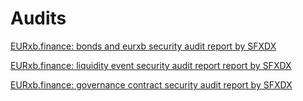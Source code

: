 # Audits

[EURxb.finance: bonds and eurxb security audit report by SFXDX](https://github.com/EURxbfinance/audits/blob/master/EURxb.finance%20Audit%20Report%20Updated%2023.02.pdf)

[EURxb.finance: liquidity event security audit report report by SFXDX](https://github.com/EURxbfinance/audits/blob/master/Audit%20Report%20Liquidity%20Event.pdf)

[EURxb.finance: governance contract security audit report by SFXDX](https://github.com/EURxbfinance/audits/blob/master/Governance%20Contract%20Audit.pdf)

